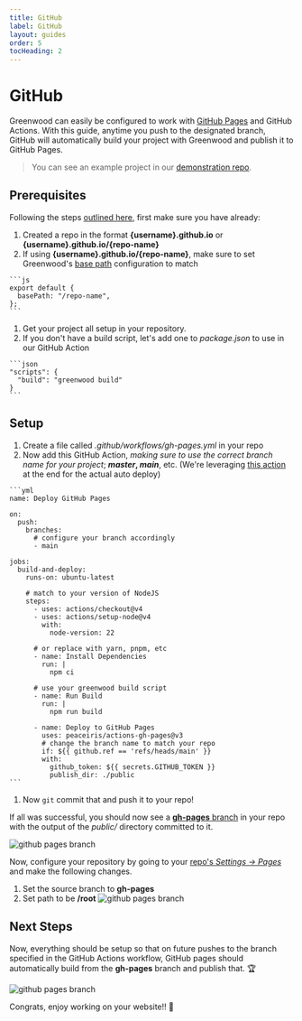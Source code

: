 ```yaml
---
title: GitHub
label: GitHub
layout: guides
order: 5
tocHeading: 2
---
```


# GitHub

Greenwood can easily be configured to work with [GitHub Pages](https://pages.github.com/) and GitHub Actions. With this guide, anytime you push to the designated branch, GitHub will automatically build your project with Greenwood and publish it to GitHub Pages.

> You can see an example project in our [demonstration repo](https://github.com/ProjectEvergreen/greenwood-demo-github-pages).

## Prerequisites

Following the steps [outlined here](https://pages.github.com/), first make sure you have already:

1. Created a repo in the format **{username}.github.io** or **{username}.github.io/{repo-name}**
1. If using **{username}.github.io/{repo-name}**, make sure to set Greenwood's [base path](/docs/reference/configuration/#base-path) configuration to match

  <!-- prettier-ignore-start -->
  <app-ctc-block variant="snippet" heading="greenwood.config.js">

    ```js
    export default {
      basePath: "/repo-name",
    };
    ```

  </app-ctc-block>

  <!-- prettier-ignore-end -->

1. Get your project all setup in your repository.
1. If you don't have a build script, let's add one to _package.json_ to use in our GitHub Action

  <!-- prettier-ignore-start -->
  <app-ctc-block variant="snippet" heading="package.json">

    ```json
    "scripts": {
      "build": "greenwood build"
    }
    ```

  </app-ctc-block>

  <!-- prettier-ignore-end -->

## Setup

1. Create a file called _.github/workflows/gh-pages.yml_ in your repo
1. Now add this GitHub Action, _making sure to use the correct branch name for your project_; **_master_, _main_**, etc. (We're leveraging [this action](https://github.com/marketplace/actions/github-pages-action) at the end for the actual auto deploy)

  <!-- prettier-ignore-start -->
  <app-ctc-block variant="snippet" heading=".github/workflows/gh-pages.yml">

    ```yml
    name: Deploy GitHub Pages

    on:
      push:
        branches:
          # configure your branch accordingly
          - main

    jobs:
      build-and-deploy:
        runs-on: ubuntu-latest

        # match to your version of NodeJS
        steps:
          - uses: actions/checkout@v4
          - uses: actions/setup-node@v4
            with:
              node-version: 22

          # or replace with yarn, pnpm, etc
          - name: Install Dependencies
            run: |
              npm ci

          # use your greenwood build script
          - name: Run Build
            run: |
              npm run build

          - name: Deploy to GitHub Pages
            uses: peaceiris/actions-gh-pages@v3
            # change the branch name to match your repo
            if: ${{ github.ref == 'refs/heads/main' }}
            with:
              github_token: ${{ secrets.GITHUB_TOKEN }}
              publish_dir: ./public
    ```

  </app-ctc-block>

  <!-- prettier-ignore-end -->

1. Now `git` commit that and push it to your repo!

If all was successful, you should now see a [**gh-pages** branch](https://github.com/ProjectEvergreen/projectevergreen.github.io/tree/gh-pages) in your repo with the output of the _public/_ directory committed to it.

![github pages branch](/assets/guides/gh-pages-branch.png)

Now, configure your repository by going to your [repo's _Settings -> Pages_](https://docs.github.com/en/pages/getting-started-with-github-pages/configuring-a-publishing-source-for-your-github-pages-site) and make the following changes.

1. Set the source branch to **gh-pages**
1. Set path to be **/root**
   ![github pages branch](/assets/guides/repo-github-pages-config.png)

## Next Steps

Now, everything should be setup so that on future pushes to the branch specified in the GitHub Actions workflow, GitHub pages should automatically build from the **gh-pages** branch and publish that. 🏆

![github pages branch](/assets/guides/gh-pages-branch-commits.png)

Congrats, enjoy working on your website!! 🥳
